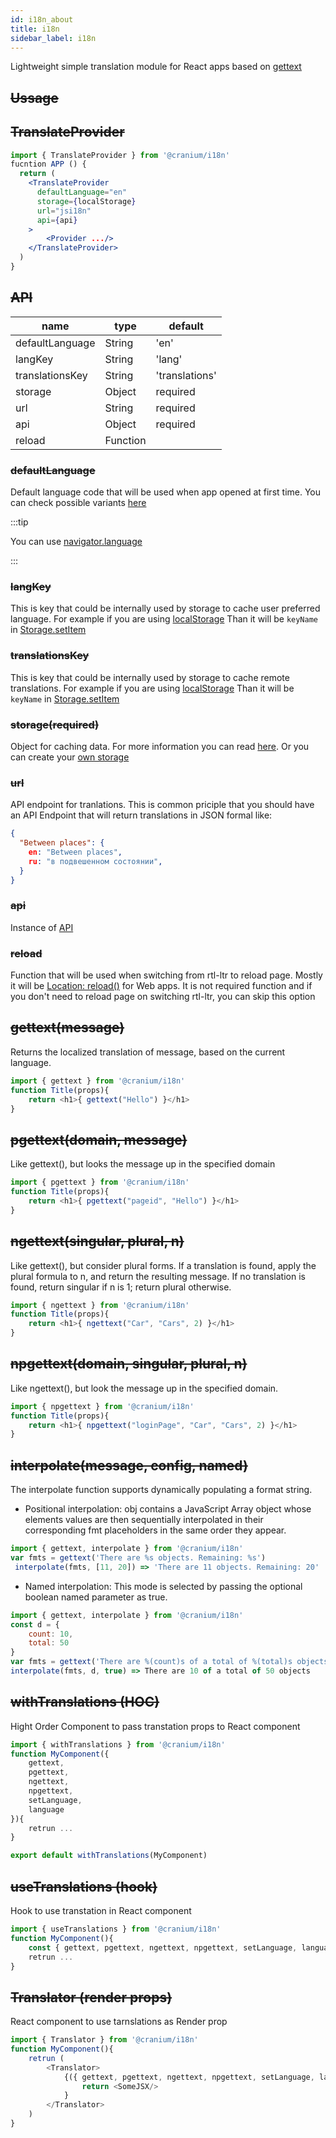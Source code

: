 ```yaml
---
id: i18n_about
title: i18n
sidebar_label: i18n
---
```


Lightweight simple translation module for React apps based on [gettext](https://www.gnu.org/software/gettext/)


## ~~Ussage~~

## ~~TranslateProvider~~

```jsx
import { TranslateProvider } from '@cranium/i18n'
fucntion APP () {
  return (
    <TranslateProvider
      defaultLanguage="en"
      storage={localStorage}
      url="jsi18n"
      api={api}
    >
        <Provider .../>
    </TranslateProvider>
  )
}
```

## ~~API~~

|  name            |      type  | default          |
|------------------|------------|------------------|
| defaultLanguage  |  String    | 'en'             |
| langKey          |  String    | 'lang'           |
| translationsKey  |  String    | 'translations'   |
| storage          |  Object    | required         |
| url              |  String    | required         |
| api              |  Object    | required         |
| reload           |  Function  |                  |


### ~~defaultLanguage~~

Default language code that will be used when app opened at first time. You can check possible variants [here](https://en.wikipedia.org/wiki/List_of_ISO_639-1_codes)

:::tip

You can use [navigator.language](https://developer.mozilla.org/en-US/docs/Web/API/NavigatorLanguage/language)

:::

### ~~langKey~~

This is key that could be internally used by storage to cache user preferred language. 
For example if you are using [localStorage](https://developer.mozilla.org/en-US/docs/Web/API/Window/localStorage)
Than it will be `keyName` in [Storage.setItem](https://developer.mozilla.org/en-US/docs/Web/API/Storage/setItem)

### ~~translationsKey~~

This is key that could be internally used by storage to cache remote translations. 
For example if you are using [localStorage](https://developer.mozilla.org/en-US/docs/Web/API/Window/localStorage)
Than it will be `keyName` in [Storage.setItem](https://developer.mozilla.org/en-US/docs/Web/API/Storage/setItem)

### ~~storage(required)~~

Object for caching data. For more information you can read [here](/bones/docs/cache/cache_middleware#storage). Or you can create your [own storage](/bones/docs/cache/cache_middleware#create-own-storage)

### ~~url~~

API endpoint for tranlations.
This is common priciple that you should have an API Endpoint that will return translations in JSON formal like:

```json
{
  "Between places": {
    en: "Between places",
    ru: "в подвешенном состоянии",
  }
}

```

### ~~api~~

Instance of [API](/bones/docs/api/api_about)

### ~~reload~~

Function that will be used when switching from rtl-ltr to reload page. 
Mostly it will be [Location: reload()](https://developer.mozilla.org/en-US/docs/Web/API/Location/reload) for Web apps.
It is not required function and if you don't need to reload page on switching rtl-ltr, you can skip this option

## ~~gettext(message)~~

Returns the localized translation of message, based on the current language.

```javascript
import { gettext } from '@cranium/i18n'
function Title(props){
    return <h1>{ gettext("Hello") }</h1>
}
```

## ~~pgettext(domain, message)~~

Like gettext(), but looks the message up in the specified domain

```javascript
import { pgettext } from '@cranium/i18n'
function Title(props){
    return <h1>{ pgettext("pageid", "Hello") }</h1>
}
```

## ~~ngettext(singular, plural, n)~~

Like gettext(), but consider plural forms. If a translation is found, apply the plural formula to n, and return the resulting message. If no translation is found, return singular if n is 1; return plural otherwise.

```javascript
import { ngettext } from '@cranium/i18n'
function Title(props){
    return <h1>{ ngettext("Car", "Cars", 2) }</h1>
}
```

## ~~npgettext(domain, singular, plural, n)~~

Like ngettext(), but look the message up in the specified domain.

```javascript
import { npgettext } from '@cranium/i18n'
function Title(props){
    return <h1>{ npgettext("loginPage", "Car", "Cars", 2) }</h1>
}
```

## ~~interpolate(message, config, named)~~

The interpolate function supports dynamically populating a format string.

- Positional interpolation: obj contains a JavaScript Array object whose elements values are then sequentially interpolated in their corresponding fmt placeholders in the same order they appear.
 

```javascript
import { gettext, interpolate } from '@cranium/i18n'
var fmts = gettext('There are %s objects. Remaining: %s')
 interpolate(fmts, [11, 20]) => 'There are 11 objects. Remaining: 20'
```
 
- Named interpolation: This mode is selected by passing the optional boolean named parameter as true. 


```javascript
import { gettext, interpolate } from '@cranium/i18n'
const d = {
    count: 10,
    total: 50
}
var fmts = gettext('There are %(count)s of a total of %(total)s objects')
interpolate(fmts, d, true) => There are 10 of a total of 50 objects
```

## ~~withTranslations (HOC)~~

Hight Order Component to pass transtation props to React component

```javascript
import { withTranslations } from '@cranium/i18n'
function MyComponent({
    gettext,
    pgettext,
    ngettext,
    npgettext,
    setLanguage,
    language
}){
    retrun ...
}

export default withTranslations(MyComponent)
```


## ~~useTranslations (hook)~~

Hook to use transtation in React component

```javascript
import { useTranslations } from '@cranium/i18n'
function MyComponent(){
    const { gettext, pgettext, ngettext, npgettext, setLanguage, language } = useTranslations()
    retrun ...
}
```

## ~~Translator (render props)~~

React component to use tarnslations as Render prop

```javascript
import { Translator } from '@cranium/i18n'
function MyComponent(){
    retrun (
        <Translator>
            {({ gettext, pgettext, ngettext, npgettext, setLanguage, language })=>{
                return <SomeJSX/>
            }
        </Translator>
    )
}
```
